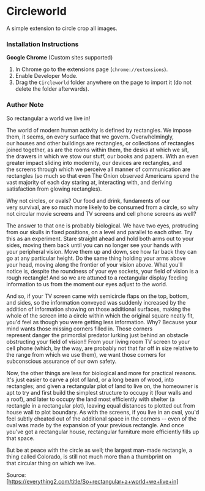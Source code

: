 # Circleworld

A simple extension to circle crop all images.

### Installation Instructions
**Google Chrome** (Custom sites supported)
1. In Chrome go to the extensions page (`chrome://extensions`).
1. Enable Developer Mode.
1. Drag the `Circleworld` folder anywhere on the page to import it (do not delete the folder afterwards).

### Author Note

So rectangular a world we live in!

The world of modern human activity is defined by rectangles. We impose them, it seems, on every surface that we govern. Overwhelmingly, our houses and other buildings are rectangles, or collections of rectangles joined together, as are the rooms within them, the desks at which we sit, the drawers in which we stow our stuff, our books and papers. With an even greater impact sliding into modernity, our devices are rectangles, and the screens through which we perceive all manner of communication are rectangles (so much so that even The Onion observed Americans spend the vast majority of each day staring at, interacting with, and deriving satisfaction from glowing rectangles).

Why not circles, or ovals? Our food and drink, fundaments of our very survival, are so much more likely to be consumed from a circle, so why not circular movie screens and TV screens and cell phone screens as well?

The answer to that one is probably biological. We have two eyes, protruding from our skulls in fixed positions, on a level and parallel to each other. Try this as an experiment. Stare straight ahead and hold both arms out to your sides, moving them back until you can no longer see your hands with your peripheral vision. Move them up and down, see how far back they can go at any particular height. Do the same thing holding your arms above your head, moving along the frontier of your vision above. What you'll notice is, despite the roundness of your eye sockets, your field of vision is a rough rectangle! And so we are attuned to a rectangular display feeding information to us from the moment our eyes adjust to the world.

And so, if your TV screen came with semicircle flaps on the top, bottom, and sides, so the information conveyed was suddenly increased by the addition of information showing on those additional surfaces, making the whole of the screen into a circle within which the original square neatly fit, you'd feel as though you were getting less information. Why? Because your mind wants those missing corners filled in. Those corners represent danger the primordial predator lurking just behind an obstacle obstructing your field of vision!! From your living room TV screen to your cell phone (which, by the way, are probably not that far off in size relative to the range from which we use them), we want those corners for subconscious assurance of our own safety.

Now, the other things are less for biological and more for practical reasons. It's just easier to carve a plot of land, or a long beam of wood, into rectangles; and given a rectangular plot of land to live on, the homeowner is apt to try and first build the simplest structure to occupy it (four walls and a roof), and later to occupy the land most efficiently with shelter (a rectangle in a rectangular plot), leaving equal distances to plotted out from house wall to plot boundary. As with the screens, if you live in an oval, you'd feel subtly cheated out of the additional space in the corners -- even of the oval was made by the expansion of your previous rectangle. And once you've got a rectangular house, rectangular furniture more efficiently fills up that space.

But be at peace with the circle as well; the largest man-made rectangle, a thing called Colorado, is still not much more than a thumbprint on that circular thing on which we live.

Source: [https://everything2.com/title/So+rectangular+a+world+we+live+in]
